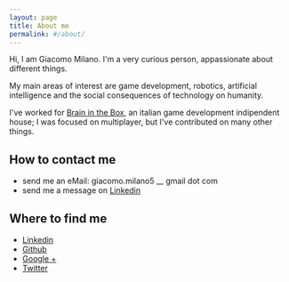 ```yaml
---
layout: page
title: About me
permalink: #/about/
---
```


Hi, I am Giacomo Milano. I'm a very curious person, appassionate about different things.

My main areas of interest are game development, robotics, artificial intelligence and the social consequences of technology on humanity.

I've worked for [Brain in the Box][bitbgames], an italian game development indipendent house; I was focused on multiplayer, but I've contributed on many other things.

<!-- Right now I'm working for [e-Mentor][ementor], an italian game development indipendent house; I'm focused on multiplayer but I'm contributing on many other things. -->

<!--
### My projects
- -->

<!--
### My CV
- -->

## How to contact me
- send me an eMail: giacomo.milano5 __ gmail dot com
- send me a message on [Linkedin][linkedin]

## Where to find me
- [Linkedin][linkedin]
- [Github][github]
- [Google +][google+]
- [Twitter][twitter]

[linkedin]: https://www.linkedin.com/in/giacomomilano
[github]: https://github.com/jackMilano
[google+]: https://plus.google.com/+GiacomoMilano89
[twitter]: https://twitter.com/Giacomo_Milano
[bitbgames]: http://bitbgames.com/
[ementor]: http://www.e-mentor.it/
